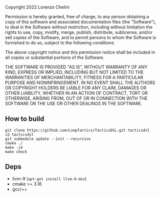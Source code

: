 Copyright 2022 Lorenzo Chelini

Permission is hereby granted, free of charge, to any person obtaining a copy of this software and associated documentation files (the "Software"), to deal in the Software without restriction, including without limitation the rights to use, copy, modify, merge, publish, distribute, sublicense, and/or sell copies of the Software, and to permit persons to whom the Software is furnished to do so, subject to the following conditions:

The above copyright notice and this permission notice shall be included in all copies or substantial portions of the Software.

THE SOFTWARE IS PROVIDED "AS IS", WITHOUT WARRANTY OF ANY KIND, EXPRESS OR IMPLIED, INCLUDING BUT NOT LIMITED TO THE WARRANTIES OF MERCHANTABILITY, FITNESS FOR A PARTICULAR PURPOSE AND NONINFRINGEMENT. IN NO EVENT SHALL THE AUTHORS OR COPYRIGHT HOLDERS BE LIABLE FOR ANY CLAIM, DAMAGES OR OTHER LIABILITY, WHETHER IN AN ACTION OF CONTRACT, TORT OR OTHERWISE, ARISING FROM, OUT OF OR IN CONNECTION WITH THE SOFTWARE OR THE USE OR OTHER DEALINGS IN THE SOFTWARE.



## How to build
```
git clone https://github.com/LoopTactics/TacticsDSL.git tacticsdsl
cd tacticsdsl
git submodule update --init --recursive 
cmake ./
make -j4
make check
```

## Deps
- llvm-9 (```apt-get install llvm-9-dev```)
- cmake >= 3.16
- gcc/++

